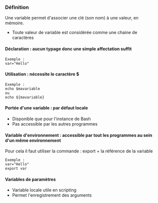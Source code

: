 ### Définition
Une variable permet d'associer une clé (son nom) à une valeur, en mémoire.
  - Toute valeur de variable est considérée comme une chaine de caractères

#### Déclaration : aucun typage donc une simple affectation suffit
```
Exemple : 
var="Hello"
```
#### Utilisation : nécessite le caractère $
```
Exemple :
echo $mavariable
ou 
echo ${mavariable}
```
#### Portée d'une variable : par défaut locale
- Disponible que pour l'instance de Bash
- Pas accessible par les autres programmes
#### Variable d'environnement : accessible par tout les programmes au sein d'un même environnement
Pour cela il faut utiliser la commande : export + la référence de la variable
```
Exemple :
var="Hello"
export var
```
#### Variables de paramètres 
- Variable locale utile en scripting 
- Permet l'enregistrement des arguments 

